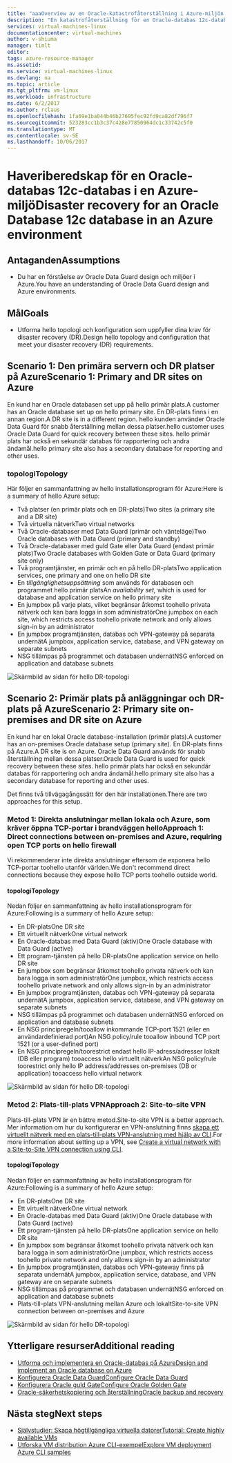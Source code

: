 ```yaml
---
title: "aaaOverview av en Oracle-katastrofåterställning i Azure-miljön | Microsoft Docs"
description: "En katastrofåterställning för en Oracle-databas 12c-databas i Azure-miljön"
services: virtual-machines-linux
documentationcenter: virtual-machines
author: v-shiuma
manager: timlt
editor: 
tags: azure-resource-manager
ms.assetid: 
ms.service: virtual-machines-linux
ms.devlang: na
ms.topic: article
ms.tgt_pltfrm: vm-linux
ms.workload: infrastructure
ms.date: 6/2/2017
ms.author: rclaus
ms.openlocfilehash: 1fa69e1ba044b46b27695fec92fd9ca82df796f7
ms.sourcegitcommit: 523283cc1b3c37c428e77850964dc1c33742c5f0
ms.translationtype: MT
ms.contentlocale: sv-SE
ms.lasthandoff: 10/06/2017
---
```

# <a name="disaster-recovery-for-an-oracle-database-12c-database-in-an-azure-environment"></a><span data-ttu-id="00e86-103">Haveriberedskap för en Oracle-databas 12c-databas i en Azure-miljö</span><span class="sxs-lookup"><span data-stu-id="00e86-103">Disaster recovery for an Oracle Database 12c database in an Azure environment</span></span>

## <a name="assumptions"></a><span data-ttu-id="00e86-104">Antaganden</span><span class="sxs-lookup"><span data-stu-id="00e86-104">Assumptions</span></span>

- <span data-ttu-id="00e86-105">Du har en förståelse av Oracle Data Guard design och miljöer i Azure.</span><span class="sxs-lookup"><span data-stu-id="00e86-105">You have an understanding of Oracle Data Guard design and Azure environments.</span></span>


## <a name="goals"></a><span data-ttu-id="00e86-106">Mål</span><span class="sxs-lookup"><span data-stu-id="00e86-106">Goals</span></span>
- <span data-ttu-id="00e86-107">Utforma hello topologi och konfiguration som uppfyller dina krav för disaster recovery (DR).</span><span class="sxs-lookup"><span data-stu-id="00e86-107">Design hello topology and configuration that meet your disaster recovery (DR) requirements.</span></span>

## <a name="scenario-1-primary-and-dr-sites-on-azure"></a><span data-ttu-id="00e86-108">Scenario 1: Den primära servern och DR platser på Azure</span><span class="sxs-lookup"><span data-stu-id="00e86-108">Scenario 1: Primary and DR sites on Azure</span></span>

<span data-ttu-id="00e86-109">En kund har en Oracle databasen set upp på hello primär plats.</span><span class="sxs-lookup"><span data-stu-id="00e86-109">A customer has an Oracle database set up on hello primary site.</span></span> <span data-ttu-id="00e86-110">En DR-plats finns i en annan region.</span><span class="sxs-lookup"><span data-stu-id="00e86-110">A DR site is in a different region.</span></span> <span data-ttu-id="00e86-111">hello kunden använder Oracle Data Guard för snabb återställning mellan dessa platser.</span><span class="sxs-lookup"><span data-stu-id="00e86-111">hello customer uses Oracle Data Guard for quick recovery between these sites.</span></span> <span data-ttu-id="00e86-112">hello primär plats har också en sekundär databas för rapportering och andra ändamål.</span><span class="sxs-lookup"><span data-stu-id="00e86-112">hello primary site also has a secondary database for reporting and other uses.</span></span> 

### <a name="topology"></a><span data-ttu-id="00e86-113">topologi</span><span class="sxs-lookup"><span data-stu-id="00e86-113">Topology</span></span>

<span data-ttu-id="00e86-114">Här följer en sammanfattning av hello installationsprogram för Azure:</span><span class="sxs-lookup"><span data-stu-id="00e86-114">Here is a summary of hello Azure setup:</span></span>

- <span data-ttu-id="00e86-115">Två platser (en primär plats och en DR-plats)</span><span class="sxs-lookup"><span data-stu-id="00e86-115">Two sites (a primary site and a DR site)</span></span>
- <span data-ttu-id="00e86-116">Två virtuella nätverk</span><span class="sxs-lookup"><span data-stu-id="00e86-116">Two virtual networks</span></span>
- <span data-ttu-id="00e86-117">Två Oracle-databaser med Data Guard (primär och vänteläge)</span><span class="sxs-lookup"><span data-stu-id="00e86-117">Two Oracle databases with Data Guard (primary and standby)</span></span>
- <span data-ttu-id="00e86-118">Två Oracle-databaser med guld Gate eller Data Guard (endast primär plats)</span><span class="sxs-lookup"><span data-stu-id="00e86-118">Two Oracle databases with Golden Gate or Data Guard (primary site only)</span></span>
- <span data-ttu-id="00e86-119">Två programtjänster, en primär och en på hello DR-plats</span><span class="sxs-lookup"><span data-stu-id="00e86-119">Two application services, one primary and one on hello DR site</span></span>
- <span data-ttu-id="00e86-120">En *tillgänglighetsuppsättning* som används för databasen och programmet hello primär plats</span><span class="sxs-lookup"><span data-stu-id="00e86-120">An *availability set,* which is used for database and application service on hello primary site</span></span>
- <span data-ttu-id="00e86-121">En jumpbox på varje plats, vilket begränsar åtkomst toohello privata nätverk och kan bara logga in som administratör</span><span class="sxs-lookup"><span data-stu-id="00e86-121">One jumpbox on each site, which restricts access toohello private network and only allows sign-in by an administrator</span></span>
- <span data-ttu-id="00e86-122">En jumpbox programtjänsten, databas och VPN-gateway på separata undernät</span><span class="sxs-lookup"><span data-stu-id="00e86-122">A jumpbox, application service, database, and VPN gateway on separate subnets</span></span>
- <span data-ttu-id="00e86-123">NSG tillämpas på programmet och databasen undernät</span><span class="sxs-lookup"><span data-stu-id="00e86-123">NSG enforced on application and database subnets</span></span>

![Skärmbild av sidan för hello DR-topologi](./media/oracle-disaster-recovery/oracle_topology_01.png)

## <a name="scenario-2-primary-site-on-premises-and-dr-site-on-azure"></a><span data-ttu-id="00e86-125">Scenario 2: Primär plats på anläggningar och DR-plats på Azure</span><span class="sxs-lookup"><span data-stu-id="00e86-125">Scenario 2: Primary site on-premises and DR site on Azure</span></span>

<span data-ttu-id="00e86-126">En kund har en lokal Oracle database-installation (primär plats).</span><span class="sxs-lookup"><span data-stu-id="00e86-126">A customer has an on-premises Oracle database setup (primary site).</span></span> <span data-ttu-id="00e86-127">En DR-plats finns på Azure.</span><span class="sxs-lookup"><span data-stu-id="00e86-127">A DR site is on Azure.</span></span> <span data-ttu-id="00e86-128">Oracle Data Guard används för snabb återställning mellan dessa platser.</span><span class="sxs-lookup"><span data-stu-id="00e86-128">Oracle Data Guard is used for quick recovery between these sites.</span></span> <span data-ttu-id="00e86-129">hello primär plats har också en sekundär databas för rapportering och andra ändamål.</span><span class="sxs-lookup"><span data-stu-id="00e86-129">hello primary site also has a secondary database for reporting and other uses.</span></span> 

<span data-ttu-id="00e86-130">Det finns två tillvägagångssätt för den här installationen.</span><span class="sxs-lookup"><span data-stu-id="00e86-130">There are two approaches for this setup.</span></span>

### <a name="approach-1-direct-connections-between-on-premises-and-azure-requiring-open-tcp-ports-on-hello-firewall"></a><span data-ttu-id="00e86-131">Metod 1: Direkta anslutningar mellan lokala och Azure, som kräver öppna TCP-portar i brandväggen hello</span><span class="sxs-lookup"><span data-stu-id="00e86-131">Approach 1: Direct connections between on-premises and Azure, requiring open TCP ports on hello firewall</span></span> 

<span data-ttu-id="00e86-132">Vi rekommenderar inte direkta anslutningar eftersom de exponera hello TCP-portar toohello utanför världen.</span><span class="sxs-lookup"><span data-stu-id="00e86-132">We don't recommend direct connections because they expose hello TCP ports toohello outside world.</span></span>

#### <a name="topology"></a><span data-ttu-id="00e86-133">topologi</span><span class="sxs-lookup"><span data-stu-id="00e86-133">Topology</span></span>

<span data-ttu-id="00e86-134">Nedan följer en sammanfattning av hello installationsprogram för Azure:</span><span class="sxs-lookup"><span data-stu-id="00e86-134">Following is a summary of hello Azure setup:</span></span>

- <span data-ttu-id="00e86-135">En DR-plats</span><span class="sxs-lookup"><span data-stu-id="00e86-135">One DR site</span></span> 
- <span data-ttu-id="00e86-136">Ett virtuellt nätverk</span><span class="sxs-lookup"><span data-stu-id="00e86-136">One virtual network</span></span>
- <span data-ttu-id="00e86-137">En Oracle-databas med Data Guard (aktiv)</span><span class="sxs-lookup"><span data-stu-id="00e86-137">One Oracle database with Data Guard (active)</span></span>
- <span data-ttu-id="00e86-138">Ett program-tjänsten på hello DR-plats</span><span class="sxs-lookup"><span data-stu-id="00e86-138">One application service on hello DR site</span></span>
- <span data-ttu-id="00e86-139">En jumpbox som begränsar åtkomst toohello privata nätverk och kan bara logga in som administratör</span><span class="sxs-lookup"><span data-stu-id="00e86-139">One jumpbox, which restricts access toohello private network and only allows sign-in by an administrator</span></span>
- <span data-ttu-id="00e86-140">En jumpbox programtjänsten, databas och VPN-gateway på separata undernät</span><span class="sxs-lookup"><span data-stu-id="00e86-140">A jumpbox, application service, database, and VPN gateway on separate subnets</span></span>
- <span data-ttu-id="00e86-141">NSG tillämpas på programmet och databasen undernät</span><span class="sxs-lookup"><span data-stu-id="00e86-141">NSG enforced on application and database subnets</span></span>
- <span data-ttu-id="00e86-142">En NSG principregeln/tooallow inkommande TCP-port 1521 (eller en användardefinierad port)</span><span class="sxs-lookup"><span data-stu-id="00e86-142">An NSG policy/rule tooallow inbound TCP port 1521 (or a user-defined port)</span></span>
- <span data-ttu-id="00e86-143">En NSG principregeln/toorestrict endast hello IP-adress/adresser lokalt (DB eller program) tooaccess hello virtuellt nätverk</span><span class="sxs-lookup"><span data-stu-id="00e86-143">An NSG policy/rule toorestrict only hello IP address/addresses on-premises (DB or application) tooaccess hello virtual network</span></span>

![Skärmbild av sidan för hello DR-topologi](./media/oracle-disaster-recovery/oracle_topology_02.png)

### <a name="approach-2-site-to-site-vpn"></a><span data-ttu-id="00e86-145">Metod 2: Plats-till-plats VPN</span><span class="sxs-lookup"><span data-stu-id="00e86-145">Approach 2: Site-to-site VPN</span></span>
<span data-ttu-id="00e86-146">Plats-till-plats VPN är en bättre metod.</span><span class="sxs-lookup"><span data-stu-id="00e86-146">Site-to-site VPN is a better approach.</span></span> <span data-ttu-id="00e86-147">Mer information om hur du konfigurerar en VPN-anslutning finns [skapa ett virtuellt nätverk med en plats-till-plats VPN-anslutning med hjälp av CLI](https://docs.microsoft.com/en-us/azure/vpn-gateway/vpn-gateway-howto-site-to-site-resource-manager-cli).</span><span class="sxs-lookup"><span data-stu-id="00e86-147">For more information about setting up a VPN, see [Create a virtual network with a Site-to-Site VPN connection using CLI](https://docs.microsoft.com/en-us/azure/vpn-gateway/vpn-gateway-howto-site-to-site-resource-manager-cli).</span></span>

#### <a name="topology"></a><span data-ttu-id="00e86-148">topologi</span><span class="sxs-lookup"><span data-stu-id="00e86-148">Topology</span></span>

<span data-ttu-id="00e86-149">Nedan följer en sammanfattning av hello installationsprogram för Azure:</span><span class="sxs-lookup"><span data-stu-id="00e86-149">Following is a summary of hello Azure setup:</span></span>

- <span data-ttu-id="00e86-150">En DR-plats</span><span class="sxs-lookup"><span data-stu-id="00e86-150">One DR site</span></span> 
- <span data-ttu-id="00e86-151">Ett virtuellt nätverk</span><span class="sxs-lookup"><span data-stu-id="00e86-151">One virtual network</span></span> 
- <span data-ttu-id="00e86-152">En Oracle-databas med Data Guard (aktiv)</span><span class="sxs-lookup"><span data-stu-id="00e86-152">One Oracle database with Data Guard (active)</span></span>
- <span data-ttu-id="00e86-153">Ett program-tjänsten på hello DR-plats</span><span class="sxs-lookup"><span data-stu-id="00e86-153">One application service on hello DR site</span></span>
- <span data-ttu-id="00e86-154">En jumpbox som begränsar åtkomst toohello privata nätverk och kan bara logga in som administratör</span><span class="sxs-lookup"><span data-stu-id="00e86-154">One jumpbox, which restricts access toohello private network and only allows sign-in by an administrator</span></span>
- <span data-ttu-id="00e86-155">En jumpbox programtjänsten, databas och VPN-gateway finns på separata undernät</span><span class="sxs-lookup"><span data-stu-id="00e86-155">A jumpbox, application service, database, and VPN gateway are on separate subnets</span></span>
- <span data-ttu-id="00e86-156">NSG tillämpas på programmet och databasen undernät</span><span class="sxs-lookup"><span data-stu-id="00e86-156">NSG enforced on application and database subnets</span></span>
- <span data-ttu-id="00e86-157">Plats-till-plats VPN-anslutning mellan Azure och lokalt</span><span class="sxs-lookup"><span data-stu-id="00e86-157">Site-to-site VPN connection between on-premises and Azure</span></span>

![Skärmbild av sidan för hello DR-topologi](./media/oracle-disaster-recovery/oracle_topology_03.png)

## <a name="additional-reading"></a><span data-ttu-id="00e86-159">Ytterligare resurser</span><span class="sxs-lookup"><span data-stu-id="00e86-159">Additional reading</span></span>

- [<span data-ttu-id="00e86-160">Utforma och implementera en Oracle-databas på Azure</span><span class="sxs-lookup"><span data-stu-id="00e86-160">Design and implement an Oracle database on Azure</span></span>](oracle-design.md)
- [<span data-ttu-id="00e86-161">Konfigurera Oracle Data Guard</span><span class="sxs-lookup"><span data-stu-id="00e86-161">Configure Oracle Data Guard</span></span>](configure-oracle-dataguard.md)
- [<span data-ttu-id="00e86-162">Konfigurera Oracle guld Gate</span><span class="sxs-lookup"><span data-stu-id="00e86-162">Configure Oracle Golden Gate</span></span>](configure-oracle-golden-gate.md)
- [<span data-ttu-id="00e86-163">Oracle-säkerhetskopiering och återställning</span><span class="sxs-lookup"><span data-stu-id="00e86-163">Oracle backup and recovery</span></span>](oracle-backup-recovery.md)


## <a name="next-steps"></a><span data-ttu-id="00e86-164">Nästa steg</span><span class="sxs-lookup"><span data-stu-id="00e86-164">Next steps</span></span>

- [<span data-ttu-id="00e86-165">Självstudier: Skapa högtillgängliga virtuella datorer</span><span class="sxs-lookup"><span data-stu-id="00e86-165">Tutorial: Create highly available VMs</span></span>](../../linux/create-cli-complete.md)
- [<span data-ttu-id="00e86-166">Utforska VM distribution Azure CLI-exempel</span><span class="sxs-lookup"><span data-stu-id="00e86-166">Explore VM deployment Azure CLI samples</span></span>](../../linux/cli-samples.md)

